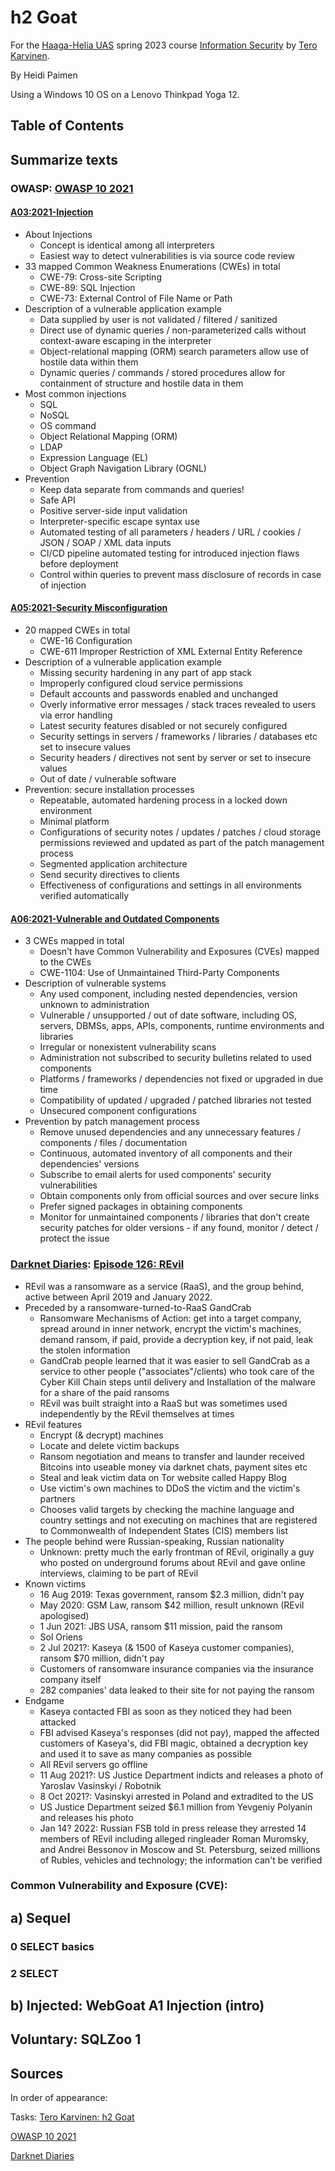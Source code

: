 # h2 Goat

For the [Haaga-Helia UAS](https://www.haaga-helia.fi/en) spring 2023 course [Information Security](https://terokarvinen.com/2023/information-security-2023/) by [Tero Karvinen](https://terokarvinen.com/).

By Heidi Paimen

Using a Windows 10 OS on a Lenovo Thinkpad Yoga 12.

## Table of Contents

## Summarize texts

### OWASP: [OWASP 10 2021](https://owasp.org/Top10/)

#### [A03:2021-Injection](https://owasp.org/Top10/A03_2021-Injection/)

* About Injections
  * Concept is identical among all interpreters
  * Easiest way to detect vulnerabilities is via source code review
* 33 mapped Common Weakness Enumerations (CWEs) in total
  * CWE-79: Cross-site Scripting
  * CWE-89: SQL Injection
  * CWE-73: External Control of File Name or Path
* Description of a vulnerable application example
  * Data supplied by user is not validated / filtered / sanitized
  * Direct use of dynamic queries / non-parameterized calls without context-aware escaping in the interpreter
  * Object-relational mapping (ORM) search parameters allow use of hostile data within them
  * Dynamic queries / commands / stored procedures allow for containment of structure and hostile data in them
* Most common injections
  * SQL
  * NoSQL
  * OS command
  * Object Relational Mapping (ORM)
  * LDAP
  * Expression Language (EL)
  * Object Graph Navigation Library (OGNL) 
* Prevention
  * Keep data separate from commands and queries!
  * Safe API
  * Positive server-side input validation
  * Interpreter-specific escape syntax use
  * Automated testing of all parameters / headers / URL / cookies / JSON / SOAP / XML data inputs
  * CI/CD pipeline automated testing for introduced injection flaws before deployment
  * Control within queries to prevent mass disclosure of records in case of injection

#### [A05:2021-Security Misconfiguration](https://owasp.org/Top10/A05_2021-Security_Misconfiguration/)

* 20 mapped CWEs in total
  * CWE-16 Configuration
  * CWE-611 Improper Restriction of XML External Entity Reference
* Description of a vulnerable application example
  * Missing security hardening in any part of app stack
  * Improperly configured cloud service permissions
  * Default accounts and passwords enabled and unchanged
  * Overly informative error messages / stack traces revealed to users via error handling
  * Latest security features disabled or not securely configured
  * Security settings in servers / frameworks / libraries / databases etc set to insecure values
  * Security headers / directives not sent by server or set to insecure values
  * Out of date / vulnerable software
* Prevention: secure installation processes
  * Repeatable, automated hardening process in a locked down environment
  * Minimal platform
  * Configurations of security notes / updates / patches / cloud storage permissions reviewed and updated as part of the patch management process
  * Segmented application architecture
  * Send security directives to clients
  * Effectiveness of configurations and settings in all environments verified automatically

#### [A06:2021-Vulnerable and Outdated Components](https://owasp.org/Top10/A06_2021-Vulnerable_and_Outdated_Components/)

* 3 CWEs mapped in total
  * Doesn't have Common Vulnerability and Exposures (CVEs) mapped to the CWEs
  * CWE-1104: Use of Unmaintained Third-Party Components
* Description of vulnerable systems
  * Any used component, including nested dependencies, version unknown to administration
  * Vulnerable / unsupported / out of date software, including OS, servers, DBMSs, apps, APIs, components, runtime environments and libraries
  * Irregular or nonexistent vulnerability scans
  * Administration not subscribed to security bulletins related to used components
  * Platforms / frameworks / dependencies not fixed or upgraded in due time
  * Compatibility of updated / upgraded / patched libraries not tested
  * Unsecured component configurations
* Prevention by patch management process
  * Remove unused dependencies and any unnecessary features / components / files / documentation
  * Continuous, automated inventory of all components and their dependencies' versions
  * Subscribe to email alerts for used components' security vulnerabilities
  * Obtain components only from official sources and over secure links
  * Prefer signed packages in obtaining components
  * Monitor for unmaintained components / libraries that don't create security patches for older versions - if any found, monitor / detect / protect the issue

### [Darknet Diaries](https://darknetdiaries.com/): [Episode 126: REvil](https://darknetdiaries.com/episode/126/)
* REvil was a ransomware as a service (RaaS), and the group behind, active between April 2019 and January 2022.
* Preceded by a ransomware-turned-to-RaaS GandCrab
  * Ransomware Mechanisms of Action: get into a target company, spread around in inner network, encrypt the victim's machines, demand ransom, if paid, provide a decryption key, if not paid, leak the stolen information
  * GandCrab people learned that it was easier to sell GandCrab as a service to other people ("associates"/clients) who took care of the Cyber Kill Chain steps until delivery and Installation of the malware for a share of the paid ransoms
  * REvil was built straight into a RaaS but was sometimes used independently by the REvil themselves at times
* REvil features
  * Encrypt (& decrypt) machines
  * Locate and delete victim backups
  * Ransom negotiation and means to transfer and launder received Bitcoins into useable money via darknet chats, payment sites etc
  * Steal and leak victim data on Tor website called Happy Blog
  * Use victim's own machines to DDoS the victim and the victim's partners
  * Chooses valid targets by checking the machine language and country settings and not executing on machines that are registered to Commonwealth of Independent States (CIS) members list
* The people behind were Russian-speaking, Russian nationality
  * Unknown: pretty much the early frontman of REvil, originally a guy who posted on underground forums about REvil and gave online interviews, claiming to be part of REvil
* Known victims
  * 16 Aug 2019: Texas government, ransom $2.3 million, didn't pay
  * May 2020: GSM Law, ransom $42 million, result unknown (REvil apologised)
  * 1 Jun 2021: JBS USA, ransom $11 mission, paid the ransom
  * Sol Oriens
  * 2 Jul 2021?: Kaseya (& 1500 of Kaseya customer companies), ransom $70 million, didn't pay
  * Customers of ransomware insurance companies via the insurance company itself
  * 282 companies' data leaked to their site for not paying the ransom
* Endgame
  * Kaseya contacted FBI as soon as they noticed they had been attacked
  * FBI advised Kaseya's responses (did not pay), mapped the affected customers of Kaseya's, did FBI magic, obtained a decryption key and used it to save as many companies as possible
  * All REvil servers go offline
  * 11 Aug 2021?: US Justice Department indicts and releases a photo of Yaroslav Vasinskyi / Robotnik
  * 8 Oct 2021?: Vasinskyi arrested in Poland and extradited to the US
  * US Justice Department seized $6.1 million from Yevgeniy Polyanin and releases his photo
  * Jan 14? 2022: Russian FSB told in press release they arrested 14 members of REvil including alleged ringleader Roman Muromsky, and Andrei Bessonov in Moscow and St. Petersburg, seized millions of Rubles, vehicles and technology; the information can't be verified

### Common Vulnerability and Exposure (CVE): 

## a) Sequel

### 0 SELECT basics

### 2 SELECT

## b) Injected: WebGoat A1 Injection (intro)

## Voluntary: SQLZoo 1

## Sources

In order of appearance:

Tasks: [Tero Karvinen: h2 Goat](https://terokarvinen.com/2023/information-security-2023/?f=moodle#h2-goat)

[OWASP 10 2021](https://owasp.org/Top10/)

[Darknet Diaries](https://darknetdiaries.com/)

